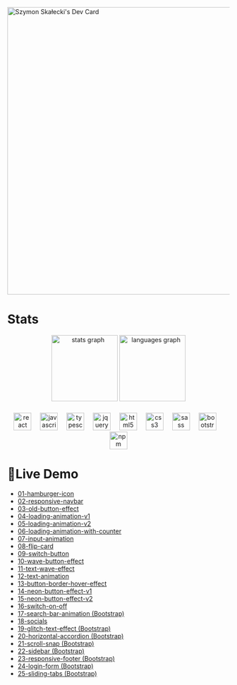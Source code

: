 <a href="https://app.daily.dev/s1mon009"><img src="https://api.daily.dev/devcards/v2/QbIZWZ9QjwEON8mzmbenI.png?type=wide&r=e1g" width="652" alt="Szymon Skałecki's Dev Card"/></a>
# Stats
<div align="center">
  <img src="https://github-readme-stats.vercel.app/api?username=S1mon009&hide_title=false&hide_rank=false&show_icons=true&include_all_commits=true&count_private=true&disable_animations=false&theme=dracula&locale=en&hide_border=false&order=1" height="150" alt="stats graph"  />
  <img src="https://github-readme-stats.vercel.app/api/top-langs?username=S1mon009&locale=en&hide_title=false&layout=compact&card_width=320&langs_count=5&theme=dracula&hide_border=false&order=2" height="150" alt="languages graph"  />
</div>

###

<div align="center">
  <img src="https://cdn.jsdelivr.net/gh/devicons/devicon/icons/react/react-original.svg" height="40" alt="react logo"  />
  <img width="12" />
  <img src="https://cdn.jsdelivr.net/gh/devicons/devicon/icons/javascript/javascript-original.svg" height="40" alt="javascript logo"  />
  <img width="12" />
  <img src="https://cdn.jsdelivr.net/gh/devicons/devicon/icons/typescript/typescript-original.svg" height="40" alt="typescript logo"  />
  <img width="12" />
  <img src="https://cdn.jsdelivr.net/gh/devicons/devicon/icons/jquery/jquery-original.svg" height="40" alt="jquery logo"  />
  <img width="12" />
  <img src="https://cdn.jsdelivr.net/gh/devicons/devicon/icons/html5/html5-original.svg" height="40" alt="html5 logo"  />
  <img width="12" />
  <img src="https://cdn.jsdelivr.net/gh/devicons/devicon/icons/css3/css3-original.svg" height="40" alt="css3 logo"  />
  <img width="12" />
  <img src="https://cdn.jsdelivr.net/gh/devicons/devicon/icons/sass/sass-original.svg" height="40" alt="sass logo"  />
  <img width="12" />
  <img src="https://cdn.jsdelivr.net/gh/devicons/devicon/icons/bootstrap/bootstrap-original.svg" height="40" alt="bootstrap logo"  />
  <img width="12" />
  <img src="https://cdn.jsdelivr.net/gh/devicons/devicon/icons/npm/npm-original-wordmark.svg" height="40" alt="npm logo"  />
</div>

###
# 🔗Live Demo
- [01-hamburger-icon](https://01-hamburger-icon.netlify.app)
- [02-responsive-navbar](https://02-responsive-navbar.netlify.app)
- [03-old-button-effect](https://03-old-button-effect.netlify.app)
- [04-loading-animation-v1](https://04-loading-animation-v1.netlify.app)
- [05-loading-animation-v2](https://05-loading-animation-v2.netlify.app)
- [06-loading-animation-with-counter](https://06-loading-animation-with-counter.netlify.app)
- [07-input-animation](https://07-input-animation.netlify.app)
- [08-flip-card](https://08-flip-card.netlify.app)
- [09-switch-button](https://09-switch-button.netlify.app)
- [10-wave-button-effect](https://10-wave-button-effect.netlify.app)
- [11-text-wave-effect](https://11-text-wave-effect.netlify.app)
- [12-text-animation](https://12-text-animation.netlify.app)
- [13-button-border-hover-effect](https://13-button-border-hover-effect.netlify.app)
- [14-neon-button-effect-v1](https://14-neon-button-effect-v1.netlify.app)
- [15-neon-button-effect-v2](https://15-neon-button-effect-v2.netlify.app)
- [16-switch-on-off](https://16-switch-on-off.netlify.app)
- [17-search-bar-animation (Bootstrap)](https://17-search-bar-animation-bootstrap.netlify.app)
- [18-socials](https://18-socials.netlify.app)
- [19-glitch-text-effect (Bootstrap)](https://19-glitch-text-effect-bootstrap.netlify.app)
- [20-horizontal-accordion (Bootstrap)](https://20-horizontal-accordion-bootstrap.netlify.app)
- [21-scroll-snap (Bootstrap)](https://21-scroll-snap-bootstrap.netlify.app)
- [22-sidebar (Bootstrap)](https://22-sidebar-bootstrap.netlify.app)
- [23-responsive-footer (Bootstrap)](https://23-responsive-footer-bootstrap.netlify.app)
- [24-login-form (Bootstrap)](https://24-login-form-bootstrap.netlify.app)
- [25-sliding-tabs (Bootstrap)](https://25-sliding-tabs-bootstrap.netlify.app)
